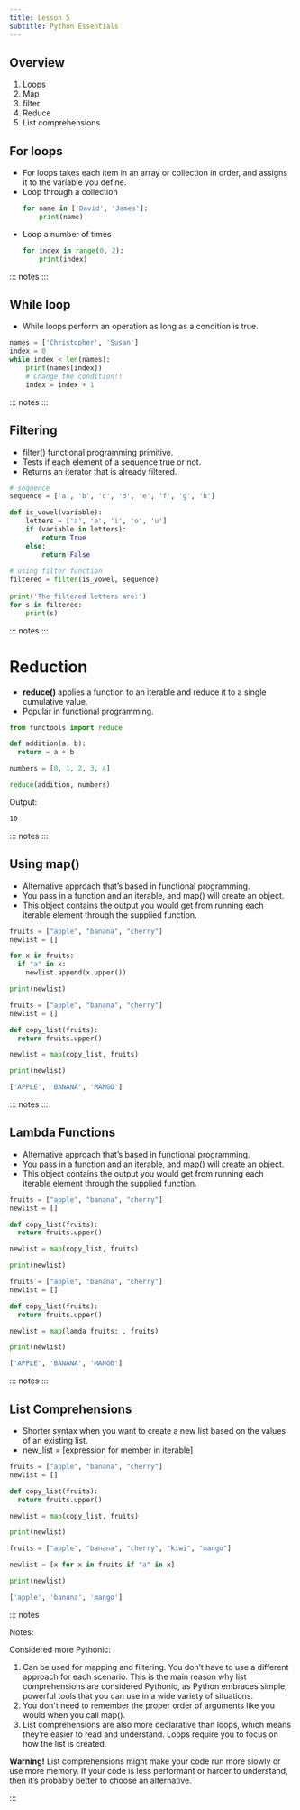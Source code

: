 ```yaml
---
title: Lesson 5
subtitle: Python Essentials
---
```


## Overview

1. Loops
1. Map
1. filter
1. Reduce
1. List comprehensions

## For loops

- For loops takes each item in an array or collection in order, and assigns it to the variable you define.
- Loop through a collection
    ```python
    for name in ['David', 'James']:
        print(name)
    ```
- Loop a number of times
    ```python
    for index in range(0, 2):
        print(index)
    ```

::: notes
:::

## While loop

- While loops perform an operation as long as a condition is true.

```python
names = ['Christopher', 'Susan']
index = 0
while index < len(names):
	print(names[index])
	# Change the condition!!
	index = index + 1

```

::: notes
:::

## Filtering

- filter() functional programming primitive.
- Tests if each element of a sequence true or not.
- Returns an iterator that is already filtered.

```python
# sequence
sequence = ['a', 'b', 'c', 'd', 'e', 'f', 'g', 'h']

def is_vowel(variable):
    letters = ['a', 'e', 'i', 'o', 'u']
    if (variable in letters):
        return True
    else:
        return False
  
# using filter function
filtered = filter(is_vowel, sequence)
  
print('The filtered letters are:')
for s in filtered:
    print(s)
```

::: notes
:::

# Reduction

- **reduce()** applies a function to an iterable and reduce it to a single cumulative value.
- Popular in functional programming.

```python
from functools import reduce

def addition(a, b):
  return = a + b

numbers = [0, 1, 2, 3, 4]

reduce(addition, numbers)
```
Output:
```bash
10
```

::: notes
:::

## Using map()

- Alternative approach that’s based in functional programming.
- You pass in a function and an iterable, and map() will create an object. 
- This object contains the output you would get from running each iterable element through the supplied function.

```python
fruits = ["apple", "banana", "cherry"]
newlist = []

for x in fruits:
  if "a" in x:
    newlist.append(x.upper())

print(newlist)
```

```python
fruits = ["apple", "banana", "cherry"]
newlist = []

def copy_list(fruits):
  return fruits.upper()

newlist = map(copy_list, fruits)

print(newlist)
```

```bash
['APPLE', 'BANANA', 'MANGO']
```

::: notes
:::

## Lambda Functions

- Alternative approach that’s based in functional programming.
- You pass in a function and an iterable, and map() will create an object. 
- This object contains the output you would get from running each iterable element through the supplied function.

```python
fruits = ["apple", "banana", "cherry"]
newlist = []

def copy_list(fruits):
  return fruits.upper()

newlist = map(copy_list, fruits)

print(newlist)
```

```python
fruits = ["apple", "banana", "cherry"]
newlist = []

def copy_list(fruits):
  return fruits.upper()

newlist = map(lamda fruits: , fruits)

print(newlist)
```

```bash
['APPLE', 'BANANA', 'MANGO']
```

::: notes
:::

## List Comprehensions

- Shorter syntax when you want to create a new list based on the values of an existing list.
- new_list = [expression for member in iterable]

```python
fruits = ["apple", "banana", "cherry"]
newlist = []

def copy_list(fruits):
  return fruits.upper()

newlist = map(copy_list, fruits)

print(newlist)
```

```python
fruits = ["apple", "banana", "cherry", "kiwi", "mango"]

newlist = [x for x in fruits if "a" in x]

print(newlist)
```

```bash
['apple', 'banana', 'mango']
```

::: notes

Notes:

Considered more Pythonic:
1. Can be used for mapping and filtering. You don’t have to use a different approach for each scenario.
  This is the main reason why list comprehensions are considered Pythonic, as Python embraces simple, powerful tools that you can use in a wide variety of situations. 
1. You don't need to remember the proper order of arguments like you would when you call map().
1. List comprehensions are also more declarative than loops, which means they’re easier to read and understand. 
  Loops require you to focus on how the list is created.

**Warning!**
List comprehensions might make your code run more slowly or use more memory. If your code is less performant or harder to understand, then it’s probably better to choose an alternative.

:::